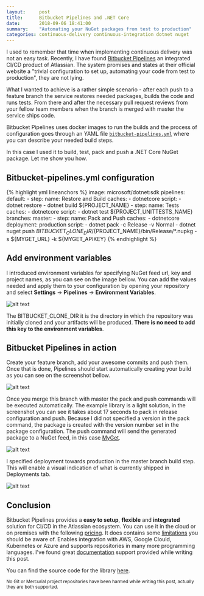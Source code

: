 ```yaml
---
layout:     post
title:      Bitbucket Pipelines and .NET Core 
date:       2018-09-06 18:41:00
summary:    "Automating your NuGet packages from test to production"
categories: continuous-delivery continuous-integration dotnet nuget
---
```


I used to remember that time when implementing continuous delivery was not an easy task. Recently, I have found <a href="https://bitbucket.org/product/features/pipelines" target="_blank">Bitbucket Pipelines</a> an integrated CI/CD product of Atlassian. The system promises and states at their official website a "trivial configuration to set up, automating your code from test to production", they are not lying. 

What I wanted to achieve is a rather simple scenario - after each push to a feature branch the service restores needed packages, builds the code and runs tests. From there and after the necessary pull request reviews from your fellow team members when the branch is merged with master the service ships code. 

Bitbucket Pipelines uses docker images to run the builds and the process of configuration goes through an YAML file <a href="https://bitbucket.org/joaofilipeantao/bitbucket-pipelines-and-.net-core/src/master/bitbucket-pipelines.yml" target="_blank">`bitbucket-pipelines.yml`</a> where you can describe your needed build steps. 

In this case I used it to build, test, pack and push a .NET Core NuGet package. Let me show you how. 

## Bitbucket-pipelines.yml configuration
{% highlight yml lineanchors %}
image: microsoft/dotnet:sdk
pipelines:
  default:
    - step:
        name: Restore and Build
        caches:
          - dotnetcore
        script:
          - dotnet restore
          - dotnet build ${PROJECT_NAME}
    - step:
        name: Tests
        caches:
          - dotnetcore
        script:
          - dotnet test ${PROJECT_UNITTESTS_NAME}
  branches:
    master:
     - step:
         name: Pack and Push
         caches:
           - dotnetcore
         deployment: production 
         script: 
           - dotnet pack -c Release -v Normal
           - dotnet nuget push ${BITBUCKET_CLONE_DIR}/${PROJECT_NAME}/bin/Release/*.nupkg -s ${MYGET_URL} -k ${MYGET_APIKEY}
{% endhighlight %}   

## Add environment variables
I introduced environment variables for specifying NuGet feed url, key and project names, as you can see on the image bellow. You can add the values needed and apply them to your configuration by opening your repository and select <b>Settings</b> -> <b>Pipelines</b> -> <b>Environment Variables</b>. 

![alt text](http://localhost:4000/content/bitbucket-pipelines/environment_variables.png "Screenshot displaying my repository environment variables ")

The BITBUCKET_CLONE_DIR it is the directory in which the repository was initially cloned and your artifacts will be produced. <b>There is no need to add this key to the environment variables</b>. 

## Bitbucket Pipelines in action
Create your feature branch, add your awesome commits and push them. Once that is done, Pipelines should start automatically creating your build as you can see on the screenshot bellow.

![alt text](http://localhost:4000/content/bitbucket-pipelines/pipelines_default.png "Screenshot of Bitbucket Pipelines restoring, building and testing the code automatically steps")

Once you merge this branch with master the pack and push commands will be executed automatically. The example library is a light solution, in the screenshot you can see it takes about 17 seconds to pack in release configuration and push. Because I did not specified a version in the pack command, the package is created with the version number set in the package configuration. The push command will send the generated package to a NuGet feed, in this case <a href="https://www.myget.org/" target="_blank">MyGet</a>.

![alt text](http://localhost:4000/content/bitbucket-pipelines/pipelines_master.png "Screenshot of Bitbucket Pipelines packing and pushing the code automatically steps")

I specified deployment towards production in the master branch build step. This will enable a visual indication of what is currently shipped in Deployments tab.

![alt text](http://localhost:4000/content/bitbucket-pipelines/deployment.png "Screenshot of deployement tab of Bitbucket Pipelines showing release number #16")

## Conclusion
Bitbucket Pipelines provides a <b>easy to setup</b>, <b>flexible</b> and <b>integrated</b> solution for CI/CD in the Atlassian ecosystem. You can use it in the cloud or on premises with the following <a href="https://bitbucket.org/product/pricing" target="_blank">pricing</a>. It does contains some <a href="https://confluence.atlassian.com/bitbucket/limitations-of-bitbucket-pipelines-827106051.html" target="_blank">limitations</a> you should be aware of.
Enables integration with AWS, Google Clould, Kubernetes or Azure and supports repositories in many more programming languages. I've found great <a href="https://confluence.atlassian.com/bitbucket/configuring-your-pipeline-872013574.html" target="_blank">documentation</a> support provided while writing this post.

You can find the source code for the library <a href="https://bitbucket.org/joaofilipeantao/bitbucket-pipelines-and-.net-core/src/master/" target="_blank">here</a>. 

<small>No Git or Mercurial project repositories have been harmed while writing this post, actually they are both supported.</small>